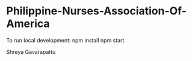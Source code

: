 # Philippine-Nurses-Association-Of-America

To run local development: 
npm install
npm start

Shreya Gavarapattu